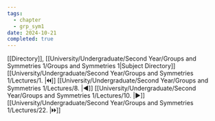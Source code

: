 ```yaml
---
tags:
  - chapter
  - grp_sym1
date: 2024-10-21
completed: true
---
```

[[Directory]], [[University/Undergraduate/Second Year/Groups and Symmetries 1/Groups and Symmetries 1|Subject Directory]]
[[University/Undergraduate/Second Year/Groups and Symmetries 1/Lectures/1. |🞀🞀]] [[University/Undergraduate/Second Year/Groups and Symmetries 1/Lectures/8. |◀]] [[University/Undergraduate/Second Year/Groups and Symmetries 1/Lectures/10. |▶]] [[University/Undergraduate/Second Year/Groups and Symmetries 1/Lectures/22. |🞂🞂]]
# 
## 
### 